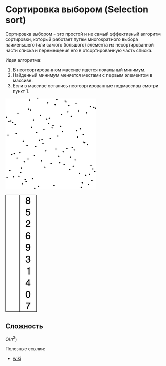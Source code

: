 # Сортировка выбором (Selection sort)

Сортировка выбором - это простой и не самый эффективный алгоритм сортировки, который работает путем многократного выбора наименьшего (или самого большого) элемента из несортированной части списка и перемещения его в отсортированную часть списка.

Идея алгоритма:
1) В неотсортированном массиве ищется локальный минимум.
2) Найденный минимум меняется местами с первым элементом в массиве.
3) Если в массиве остались неотсортированные подмассивы смотри пункт 1.

![Alt text](Selection_sort_animation.gif)

![Alt text](Selection-Sort-Animation.gif) 

## Сложность
O($n^2$)

Полезные ссылки:
* [wiki](https://ru.wikipedia.org/wiki/%D0%A1%D0%BE%D1%80%D1%82%D0%B8%D1%80%D0%BE%D0%B2%D0%BA%D0%B0_%D0%B2%D1%8B%D0%B1%D0%BE%D1%80%D0%BE%D0%BC)